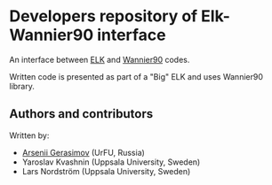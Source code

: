 # Developers repository of Elk-Wannier90 interface
An interface between [ELK](http://elk.sourceforge.net/) and [Wannier90](https://github.com/wannier-developers/wannier90) codes. 

Written code is presented as part of a "Big" ELK and uses Wannier90 library.

## Authors and contributors
Written by:
- [Arsenii Gerasimov](https://github.com/rohkeaID) (UrFU, Russia)
- Yaroslav Kvashnin (Uppsala University, Sweden)
- Lars Nordström (Uppsala University, Sweden)
